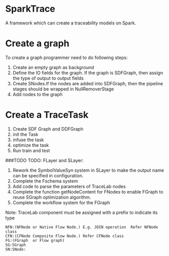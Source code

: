 SparkTrace
===
A framework which can create a traceability models on Spark.

Create a graph
===
To create a graph programmer need to do following steps:
1. Create an empty graph as background
2. Define the IO fields for the graph. If the graph is SDFGraph, then assign the type of output to output fields
3. Create SNodes.If the nodes are added into SDFGraph, then the pipeline stages should be wrapped in NullRemoverStage 
4. Add nodes to the graph

Create a TraceTask
===
1. Create SDF Graph and DDFGraph
2. init the Task
3. infuse the task
4. optimize the task
5. Run train and test

###TODO
TODO: 
FLayer and SLayer:
1. Rework the SymbolValueSyn system in SLayer to make the output name can be specified in configuration.
2. Complete the Fschema system 
3. Add code to parse the parameters of TraceLab nodes
4. Complete the function getNodeContent for FNodes to enable FGraph to reuse SGraph optimization algorithm.
5. Complete the workflow system for the FGraph

Note:
TraceLab component must be assigned with a prefix to indicate its type

    NFN:(NFNode or Native Flow Node.) E.g. JOIN operation  Refer NFNode class
    CFN:(CFNode Composite Flow Node.) Refer CFNode class
    FG:(FGraph  or Flow graph)
    SG:SGraph
    SN:SNode: